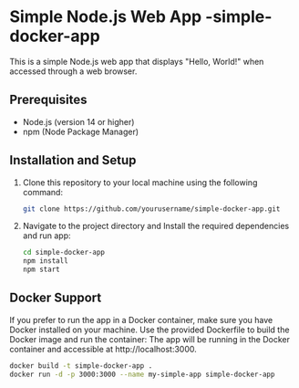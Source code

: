 # Simple Node.js Web App -simple-docker-app

This is a simple Node.js web app that displays "Hello, World!" when accessed through a web browser.

## Prerequisites

- Node.js (version 14 or higher)
- npm (Node Package Manager)

## Installation and Setup

1. Clone this repository to your local machine using the following command:

   ```bash
   git clone https://github.com/yourusername/simple-docker-app.git

2. Navigate to the project directory and Install the required dependencies and run app:
   ```bash
   cd simple-docker-app
   npm install
   npm start

## Docker Support
If you prefer to run the app in a Docker container, make sure you have Docker installed on your machine. Use the provided Dockerfile to build the Docker image and run the container:
The app will be running in the Docker container and accessible at http://localhost:3000.
```bash
docker build -t simple-docker-app .
docker run -d -p 3000:3000 --name my-simple-app simple-docker-app






  
